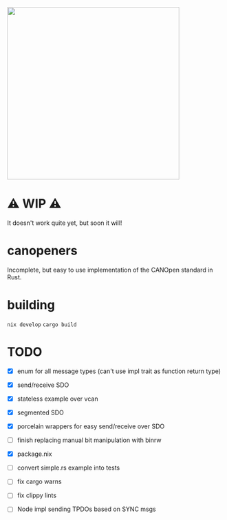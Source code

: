 <img src="https://github.com/b-camacho/canopeners/assets/12277070/5314c727-6eb5-41b3-92a5-2b2abaa504c3" width="400">

# ⚠️ WIP ⚠️
It doesn't work quite yet, but soon it will!

# canopeners
Incomplete, but easy to use implementation of the CANOpen standard in Rust.

# building
`nix develop`
`cargo build`

# TODO
- [x] enum for all message types (can't use impl trait as function return type)
- [x] send/receive SDO
- [x] stateless example over vcan
- [x] segmented SDO
- [x] porcelain wrappers for easy send/receive over SDO
- [ ] finish replacing manual bit manipulation with binrw
- [x] package.nix
- [ ] convert simple.rs example into tests
- [ ] fix cargo warns
- [ ] fix clippy lints
- [ ] Node impl sending TPDOs based on SYNC msgs

